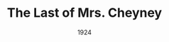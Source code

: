 ---
title: The Last of Mrs. Cheyney
date: 1924
closing_date:
layout: productions
featured_image:
image_caption:
image_credit:
playbill:
category:
Theatre: Theatre Jacksonville
cast:
- Lord Arthur Dilling: Charles Murchison
- George: Frank H. Elmore, Jr.
- Lady Joan Houghton: Frannie May Snyder
- Lord Elton: H. E. Harkeishimer
- Willie Wynton: H. Plant Osborne
- Mrs. Cheyney: Mrs. Frances Ewell
- Maria: Mrs. H. Plant Osborne
- Charles: Slocum Ball
- Mrs. Ebley: Mrs. A. S. Peatross
crew:
- Stage Setting: Birsa Shepard
- Stage Business: Judge Barton Barrs
- Director: Mrs. Burton Barrs
external_links:
---